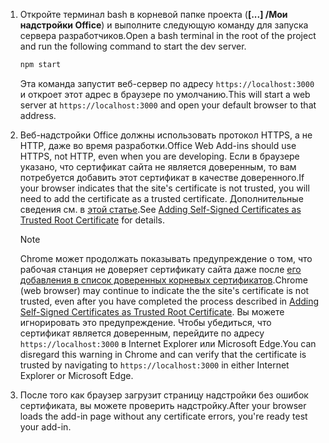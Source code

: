 1. <span data-ttu-id="92286-101">Откройте терминал bash в корневой папке проекта (**[...] /Мои надстройки Office**) и выполните следующую команду для запуска сервера разработчиков.</span><span class="sxs-lookup"><span data-stu-id="92286-101">Open a bash terminal in the root of the project and run the following command to start the dev server.</span></span>

    ```bash
    npm start
    ```

    <span data-ttu-id="92286-102">Эта команда запустит веб-сервер по адресу `https://localhost:3000` и откроет этот адрес в браузере по умолчанию.</span><span class="sxs-lookup"><span data-stu-id="92286-102">This will start a web server at `https://localhost:3000` and open your default browser to that address.</span></span>

2. <span data-ttu-id="92286-103">Веб-надстройки Office должны использовать протокол HTTPS, а не HTTP, даже во время разработки.</span><span class="sxs-lookup"><span data-stu-id="92286-103">Office Web Add-ins should use HTTPS, not HTTP, even when you are developing.</span></span> <span data-ttu-id="92286-104">Если в браузере указано, что сертификат сайта не является доверенным, то вам потребуется добавить этот сертификат в качестве доверенного.</span><span class="sxs-lookup"><span data-stu-id="92286-104">If your browser indicates that the site's certificate is not trusted, you will need to add the certificate as a trusted certificate.</span></span> <span data-ttu-id="92286-105">Дополнительные сведения см. в [этой статье](https://github.com/OfficeDev/generator-office/blob/master/src/docs/ssl.md).</span><span class="sxs-lookup"><span data-stu-id="92286-105">See [Adding Self-Signed Certificates as Trusted Root Certificate](https://github.com/OfficeDev/generator-office/blob/master/src/docs/ssl.md) for details.</span></span>

    > [!NOTE]
    > <span data-ttu-id="92286-106">Chrome может продолжать показывать предупреждение о том, что рабочая станция не доверяет сертификату сайта даже после [его добавления в список доверенных корневых сертификатов](https://github.com/OfficeDev/generator-office/blob/master/src/docs/ssl.md).</span><span class="sxs-lookup"><span data-stu-id="92286-106">Chrome (web browser) may continue to indicate the the site's certificate is not trusted, even after you have completed the process described in [Adding Self-Signed Certificates as Trusted Root Certificate](https://github.com/OfficeDev/generator-office/blob/master/src/docs/ssl.md).</span></span> <span data-ttu-id="92286-107">Вы можете игнорировать это предупреждение. Чтобы убедиться, что сертификат является доверенным, перейдите по адресу `https://localhost:3000` в Internet Explorer или Microsoft Edge.</span><span class="sxs-lookup"><span data-stu-id="92286-107">You can disregard this warning in Chrome and can verify that the certificate is trusted by navigating to `https://localhost:3000` in either Internet Explorer or Microsoft Edge.</span></span> 

3. <span data-ttu-id="92286-108">После того как браузер загрузит страницу надстройки без ошибок сертификата, вы можете проверить надстройку.</span><span class="sxs-lookup"><span data-stu-id="92286-108">After your browser loads the add-in page without any certificate errors, you're ready test your add-in.</span></span> 
